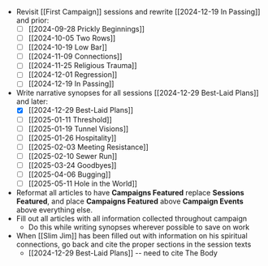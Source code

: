 
- Revisit [[First Campaign]] sessions and rewrite [[2024-12-19 In Passing]] and prior:
	- [ ] [[2024-09-28 Prickly Beginnings]]
	- [ ] [[2024-10-05 Two Rows]]
	- [ ] [[2024-10-19 Low Bar]]
	- [ ] [[2024-11-09 Connections]]
	- [ ] [[2024-11-25 Religious Trauma]]
	- [ ] [[2024-12-01 Regression]]
	- [ ] [[2024-12-19 In Passing]]
- Write narrative synopses for all sessions [[2024-12-29 Best-Laid Plans]] and later:
	- [x] [[2024-12-29 Best-Laid Plans]]
	- [ ] [[2025-01-11 Threshold]]
	- [ ] [[2025-01-19 Tunnel Visions]]
	- [ ] [[2025-01-26 Hospitality]]
	- [ ] [[2025-02-03 Meeting Resistance]]
	- [ ] [[2025-02-10 Sewer Run]]
	- [ ] [[2025-03-24 Goodbyes]]
	- [ ] [[2025-04-06 Bugging]]
	- [ ] [[2025-05-11 Hole in the World]]
- Reformat all articles to have **Campaigns Featured** replace **Sessions Featured**, and place **Campaigns Featured** above **Campaign Events** above everything else.
- Fill out all articles with all information collected throughout campaign
	- Do this while writing synopses wherever possible to save on work
- When [[Slim Jim]] has been filled out with information on his spiritual connections, go back and cite the proper sections in the session texts
	- [[2024-12-29 Best-Laid Plans]] -- need to cite The Body